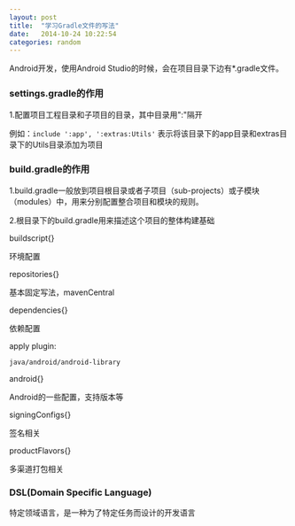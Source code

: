 ```yaml
---
layout: post
title:  "学习Gradle文件的写法"
date:   2014-10-24 10:22:54
categories: random
---
```


Android开发，使用Android Studio的时候，会在项目目录下边有*.gradle文件。

### settings.gradle的作用

1.配置项目工程目录和子项目的目录，其中目录用":"隔开

例如：```include ':app', ':extras:Utils'```
表示将该目录下的app目录和extras目录下的Utils目录添加为项目

### build.gradle的作用

1.build.gradle一般放到项目根目录或者子项目（sub-projects）或子模块（modules）中，用来分别配置整合项目和模块的规则。

2.根目录下的build.gradle用来描述这个项目的整体构建基础

buildscript{}

环境配置

repositories{}

基本固定写法，mavenCentral

dependencies{}

依赖配置

apply plugin:

    java/android/android-library

android{}

Android的一些配置，支持版本等

signingConfigs{}

签名相关

productFlavors{}

多渠道打包相关

### DSL(Domain Specific Language)

特定领域语言，是一种为了特定任务而设计的开发语言